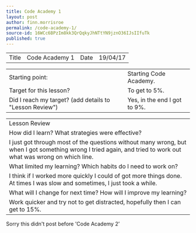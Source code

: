 ```yaml
---
title: Code Academy 1
layout: post
author: finn.morrisroe
permalink: /code-academy-1/
source-id: 16WCc6BPzIm8kk3QrQqkyJhNTtYN9jznO36IJsIIfuTk
published: true
---
```

<table>
  <tr>
    <td>Title</td>
    <td>Code Academy 1</td>
    <td>Date</td>
    <td>19/04/17</td>
  </tr>
</table>


<table>
  <tr>
    <td>Starting point:</td>
    <td>Starting Code Academy.</td>
  </tr>
  <tr>
    <td>Target for this lesson?</td>
    <td>To get to 5%.
</td>
  </tr>
  <tr>
    <td>Did I reach my target? 
(add details to "Lesson Review")</td>
    <td>Yes, in the end I got to 9%.</td>
  </tr>
</table>


<table>
  <tr>
    <td>Lesson Review</td>
  </tr>
  <tr>
    <td>How did I learn? What strategies were effective? </td>
  </tr>
  <tr>
    <td>I just got through most of the questions without many wrong, but when I got something wrong I tried again, and tried to work out what was wrong on which line. </td>
  </tr>
  <tr>
    <td>What limited my learning? Which habits do I need to work on? </td>
  </tr>
  <tr>
    <td>I think if I worked more quickly I could of got more things done. At times I was slow and sometimes, I just took a while.</td>
  </tr>
  <tr>
    <td>What will I change for next time? How will I improve my learning?</td>
  </tr>
  <tr>
    <td>Work quicker and try not to get distracted, hopefully then I can get to 15%.</td>
  </tr>
</table>


Sorry this didn't post before 'Code Academy 2’

